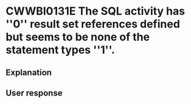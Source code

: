 # CWWBI0131E The SQL activity has ''0'' result set references defined but seems to be none of the statement types ''1''.

## Explanation

## User response